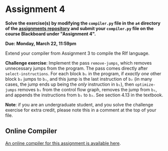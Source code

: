 # Assignment 4

**Solve the exercise(s) by modifying the `compiler.py` file in the `a4`
directory of the [assignments
repository](https://github.com/jnear/cs202-assignments) and submit
your `compiler.py` file on the course Blackboard under "Assignment
4".**

**Due: Monday, March 22, 11:59pm**

Extend your compiler from Assignment 3 to compile the RIf language.

**Challenge exercise**: Implement the pass `remove-jumps`, which
removes unnecessary jumps from the program. The pass comes directly
after `select-instructions`. For each block `b₁` in the program, if
*exactly one* other block `b₂` jumps to `b₁`, and this jump is the
last instruction of `b₂` (in many cases, the jump ends up being the
*only* instruction in `b₂`), then `optimize-jumps` removes `b₁` from
the control flow graph, removes the jump from `b₂`, and appends the
instructions from `b₁` to `b₂`. See section 4.13 in the textbook.

**Note**: if you are an undergraduate student, and you solve the
  challenge exercise for extra credit, please note this in a comment
  at the top of your file.

## Online Compiler

[An online compiler for this assignment is available
here](http://jnear.w3.uvm.edu/cs202/compiler-a4.php).

